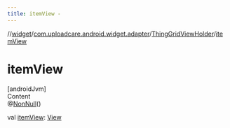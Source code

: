 ```yaml
---
title: itemView -
---
```

//[widget](../../index.md)/[com.uploadcare.android.widget.adapter](../index.md)/[ThingGridViewHolder](index.md)/[itemView](item-view.md)



# itemView  
[androidJvm]  
Content  
@[NonNull](https://developer.android.com/reference/kotlin/androidx/annotation/NonNull.html)()  
  
val [itemView](item-view.md): [View](https://developer.android.com/reference/kotlin/android/view/View.html)  



